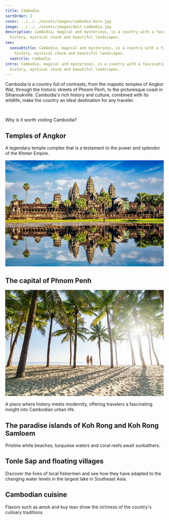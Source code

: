```yaml
---
title: Cambodia
sortOrder: 2
cover: ../../../assets/images/cambodia-hero.jpg
image: ../../../assets/images/dest-cambodia.jpg
description: Cambodia, magical and mysterious, is a country with a fascinating
  history, mystical charm and beautiful landscapes.
seo:
  seosubtitle: Cambodia, magical and mysterious, is a country with a fascinating
    history, mystical charm and beautiful landscapes.
  seotitle: Cambodia
intro: Cambodia, magical and mysterious, is a country with a fascinating
  history, mystical charm and beautiful landscapes.
---
```

Cambodia is a country full of contrasts, from the majestic temples of Angkor Wat, through the historic streets of Phnom Penh, to the picturesque coast in Sihanoukville. Cambodia's rich history and culture, combined with its wildlife, make the country an ideal destination for any traveler.

&nbsp;

Why is it worth visiting Cambodia?

## Temples of Angkor

A legendary temple complex that is a testament to the power and splendor of the Khmer Empire.

![Angkor Wat](../../../assets/images/cambodia-angkor-wat.jpg)

## The capital of Phnom Penh

![Angkor Wat](../../../assets/images/honeymoon.jpg)

A place where history meets modernity, offering travelers a fascinating insight into Cambodian urban life.

## The paradise islands of Koh Rong and Koh Rong Samloem

Pristine white beaches, turquoise waters and coral reefs await sunbathers.

## Tonle Sap and floating villages

Discover the lives of local fishermen and see how they have adapted to the changing water levels in the largest lake in Southeast Asia.

## Cambodian cuisine

Flavors such as amok and kuy teav show the richness of the country's culinary traditions